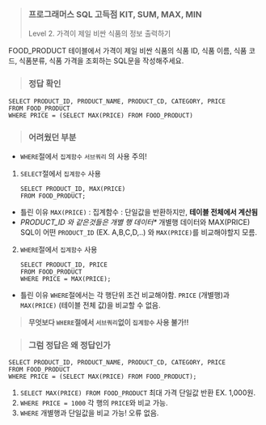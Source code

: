 <blockquote>
<h3 id="프로그래머스-sql-고득점-kit-sum-max-min">프로그래머스 SQL 고득점 KIT, SUM, MAX, MIN</h3>
<p>Level 2. 가격이 제일 비싼 식품의 정보 출력하기</p>
</blockquote>
<p>FOOD_PRODUCT 테이블에서 가격이 제일 비싼 식품의 식품 ID, 식품 이름, 식품 코드, 식품분류, 식품 가격을 조회하는 SQL문을 작성해주세요.</p>
<blockquote>
<h3 id="정답-확인">정답 확인</h3>
</blockquote>
<pre><code class="language-sql">SELECT PRODUCT_ID, PRODUCT_NAME, PRODUCT_CD, CATEGORY, PRICE
FROM FOOD_PRODUCT
WHERE PRICE = (SELECT MAX(PRICE) FROM FOOD_PRODUCT)</code></pre>
<blockquote>
<h3 id="어려웠던-부분">어려웠던 부분</h3>
</blockquote>
<ul>
<li><code>WHERE</code>절에서 <code>집계함수</code> <code>서브쿼리</code> 의 사용 주의!</li>
</ul>
<ol>
<li><code>SELECT</code>절에서 <code>집계함수</code> 사용 <pre><code class="language-sql">SELECT PRODUCT_ID, MAX(PRICE)
FROM FOOD_PRODUCT;</code></pre>
</li>
</ol>
<ul>
<li>틀린 이유
<code>MAX(PRICE)</code> 
: 집계함수
: 단일값을 반환하지만, <strong>테이블 전체에서 계산됨</strong></li>
<li><em>PRODUCT_ID 와 같은것들은 개별 행 데이터*</em>
개별행 데이터와 MAX(PRICE)
SQL이 어떤 <code>PRODUCT_ID</code> (EX. A,B,C,D,..) 와 <code>MAX(PRICE)</code>를 비교해야할지 모름.</li>
</ul>
<ol start="2">
<li><code>WHERE</code>절에서 <code>집계함수</code> 사용<pre><code class="language-sql">SELECT PRODUCT_ID, PRICE
FROM FOOD_PRODUCT
WHERE PRICE = MAX(PRICE);</code></pre>
</li>
</ol>
<ul>
<li>틀린 이유
<code>WHERE</code>절에서는 각 행단위 조건 비교해야함.
<code>PRICE</code> (개별행)과 <code>MAX(PRICE)</code> (테이블 전체 값)을 비교할 수 없음.</li>
</ul>
<blockquote>
<p><strong>무엇보다 <code>WHERE</code>절에서 <code>서브쿼리</code>없이 <code>집계함수</code> 사용 불가!!</strong></p>
</blockquote>
<blockquote>
<h3 id="그럼-정답은-왜-정답인가">그럼 정답은 왜 정답인가</h3>
</blockquote>
<pre><code class="language-sql">SELECT PRODUCT_ID, PRODUCT_NAME, PRODUCT_CD, CATEGORY, PRICE
FROM FOOD_PRODUCT
WHERE PRICE = (SELECT MAX(PRICE) FROM FOOD_PRODUCT);</code></pre>
<ol>
<li><code>SELECT MAX(PRICE) FROM FOOD_PRODUCT</code> 최대 가격 단일값 반환 EX. 1,000원.</li>
<li><code>WHERE PRICE = 1000</code> 각 행의 <code>PRICE</code>와 비교 가능.</li>
<li><code>WHERE</code> 개별행과 단일값을 비교 가능! 오류 없음.</li>
</ol>